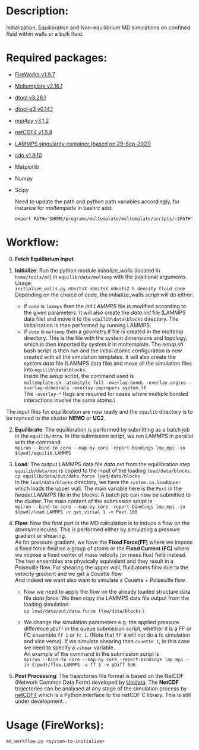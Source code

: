 # Description:

Initialization, Equilibration and Non-equilibrium MD simulations on confined fluid within walls or a bulk fluid.

# Required packages:
* [FireWorks v1.9.7](https://materialsproject.github.io/fireworks/)
* [Moltemplate v2.16.1](https://moltemplate.org/)
* [dtool v3.26.1](https://dtool.readthedocs.io/)
* [dtool-s3 v0.14.1](https://dtool.readthedocs.io/)
* [mpi4py v3.1.2](https://mpi4py.readthedocs.io/)
* [netCDF4 v1.5.8](https://unidata.github.io/netcdf4-python/)
* [LAMMPS singularity container (based on 29-Sep-2021)](https://www.lammps.org/)
* [cdo v1.9.10](https://code.mpimet.mpg.de/projects/cdo/)
* Matplotlib
* Numpy
* Scipy

  Need to update the path and python path variables accordingly, for instance for _moltemplate_ in bashrc add:
  ```
  export PATH="$HOME/programs/moltemplate/moltemplate/scripts/:$PATH"
  ```

# Workflow:

0. **Fetch Equilibrium Input**

1. **Initialize**: Run the python module _initialize\_walls_ (located in `home/tools/md`) in `equilib/data/moltemp` with the positional arguments. Usage:\
`initialize_walls.py nUnitsX nUnitsY nUnitsZ h density fluid code` \
Depending on the choice of code, the initialize_walls script will do either:
      * if `code` is `lammps` then the _init.LAMMPS_ file is modified according to the given parameters. It  will also create the _data.init_ file (LAMMPS data file) and move it to the `equilib\data\blocks` directory. The initialization is then performed by running LAMMPS.
      * if `code` is `moltemp` then a _geometry.lt_ file is created in the moltemp directory. This is the file with the system dimensions and topology, which is then imported by _system.lt_ in moltemplate.
      The _setup.sh_ bash script is then run and the initial atomic configuration is now created with all the simulation templates. It  will also create the _system.data_ file (LAMMPS data file) and move all the simulation files into `equilib\data\blocks`. \
      Inside the _setup_ script, the command used is \
      `moltemplate.sh -atomstyle full -overlay-bonds -overlay-angles -overlay-dihedrals -overlay-impropers system.lt` \
      The `-overlay-*` flags are required for cases where multiple bonded interactions involve the same atoms.\

The input files for equilibration are now ready and the `equilib` directory is to be rsynced to the cluster **NEMO** or **UC2**.

2. **Equilibrate**: The equilibration is performed by submitting as a batch job in the `equilib/data`. In this submission script, we run LAMMPS in parallel with the command \
`mpirun --bind-to core --map-by core -report-bindings lmp_mpi -in $(pwd)/equilib.LAMMPS `

3. **Load**: The output LAMMPS data file _data.nvt_ from the equilibration step `equilib/data/out` is copied to the input of the loading `load/data/blocks`. \
`cp equilib/data/out/data.force load/data/blocks` \
In the `load/data/blocks` directory, we have the `system.in.loadUpper` which loads the upper wall.
The main variable here is the `Pext` in the _header.LAMMPS_ file in the blocks.
A batch job can now be submitted to the cluster. The main content of the submission script is\
`mpirun --bind-to core --map-by core -report-bindings lmp_mpi -in $(pwd)/load.LAMMPS -v get_virial 1 -v Pext 100`

4. **Flow**: Now the final part in the MD calculation is to induce a flow on the atoms/molecules. This is performed either by simulating a pressure gradient or shearing.\
As for pressure gradient, we have the **Fixed Force(FF)** where we impose a fixed force field on a group of atoms or the **Fixed Current (FC)** where we impose a fixed center of mass velocity (or mass flux) field instead. The two ensembles are physically equivalent and they result in a Poiseuille flow.
For shearing the upper wall, fluid atoms flow due to the velocity gradient and we get a Couette flow.\
And indeed we want also want to simulate a Couette + Poiseuille flow.
    * Now we need to apply the flow on the already loaded structure data file _data.force_. We then copy the LAMMPS data file output from the loading simulation: \
    `cp load/data/out/data.force flow/data/blocks` \

    * We change the simulation parameters e.g. the applied pressure difference `pDiff` in the queue submission script, whether it is a FF or FC ensemble `ff 1` or `fc 1`. (Note that `ff 0` will not do a fc simulation and vice versa). If we simulate shearing then `couette 1`, in this case we need to specify a `vshear` variable. \
    An example of the command in the submission script is\
    `mpirun --bind-to core --map-by core -report-bindings lmp_mpi -in $(pwd)/flow.LAMMPS -v ff 1 -v pDiff 5e6`

5. **Post Processing**: The trajectories file format is based on the NetCDF (Network Common Data Form) developed by [Unidata](http://www.unidata.ucar.edu/software/netcdf/). The **NetCDF** trajectories can be analysed at any stage of the simulation process by [netCDF4](https://unidata.github.io/netcdf4-python/) which is a Python interface to the netCDF C library. This is still under development...


# Usage (FireWorks):

```
md_workflow.py <system-to-initialize>
```
